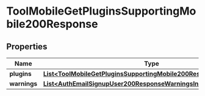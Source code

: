

# ToolMobileGetPluginsSupportingMobile200Response


## Properties

| Name | Type | Description | Notes |
|------------ | ------------- | ------------- | -------------|
|**plugins** | [**List&lt;ToolMobileGetPluginsSupportingMobile200ResponsePluginsInner&gt;**](ToolMobileGetPluginsSupportingMobile200ResponsePluginsInner.md) |  |  |
|**warnings** | [**List&lt;AuthEmailSignupUser200ResponseWarningsInner&gt;**](AuthEmailSignupUser200ResponseWarningsInner.md) |  |  [optional] |



